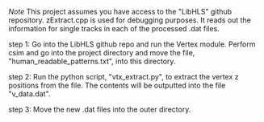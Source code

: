 *Note* This project assumes you have access to the "LibHLS" github repository. zExtract.cpp is used for debugging purposes. It reads out the information for single tracks in each of the processed .dat files. 

step 1: Go into the LibHLS github repo and run the Vertex module. Perform csim and go into the project directory and move the file, "human_readable_patterns.txt", into this directory. 

step 2: Run the python script, "vtx_extract.py", to extract the vertex z positions from the file. The contents will be outputted into the file "v_data.dat".

step 3: Move the new .dat files into the outer directory. 
